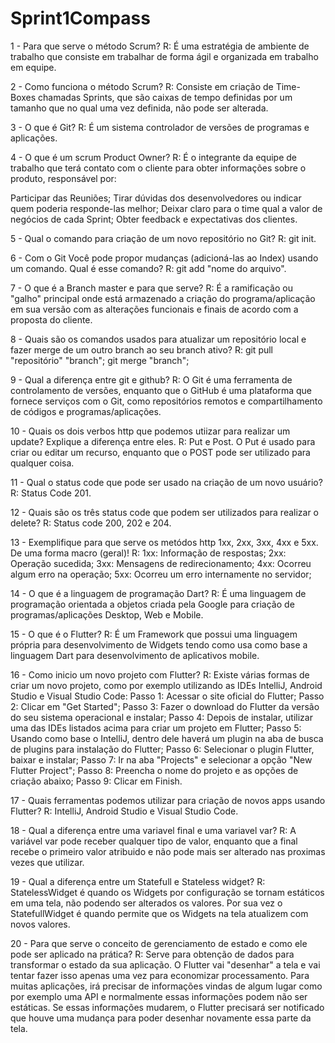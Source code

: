 # Sprint1Compass

1 - Para que serve o método Scrum?
R: É uma estratégia de ambiente de trabalho que consiste em trabalhar de forma ágil e organizada em trabalho em equipe.

2 - Como funciona o método Scrum?
R: Consiste em criação de Time-Boxes chamadas Sprints, que são caixas de tempo definidas por um tamanho que no qual uma vez definida, não pode ser alterada.

3 - O que é Git? 
R: É um sistema controlador de versões de programas e aplicações.

4 - O que é um scrum Product Owner? 
R: É o integrante da equipe de trabalho que terá contato com o cliente para obter informações sobre o produto, responsável por:

Participar das Reuniões;
Tirar dúvidas dos desenvolvedores ou indicar quem poderia responde-las melhor;
Deixar claro para o time qual a valor de negócios de cada Sprint;
Obter feedback e expectativas dos clientes.

5 - Qual o comando para criação de um novo repositório no Git? 
R: git init.

6 - Com o Git Você pode propor mudanças (adicioná-las ao Index) usando um comando. Qual é esse comando?
R: git add "nome do arquivo".

7 - O que é a Branch master e para que serve?
R: É a ramificação ou "galho" principal onde está armazenado a criação do programa/aplicação em sua versão com as alterações funcionais e finais de acordo com a proposta do cliente.

8 - Quais são os comandos usados para atualizar um repositório local e fazer merge de um outro branch ao seu branch ativo? 
R: git pull "repositório" "branch";
   git merge "branch";

9 - Qual a diferença entre git e github? 
R: O Git é uma ferramenta de controlamento de versões, enquanto que o GitHub é uma plataforma que fornece serviços com o Git, como repositórios remotos e compartilhamento de códigos e programas/aplicações.

10 - Quais os dois verbos http que podemos utiizar para realizar um update? Explique a diferença entre eles.
R: Put e Post. O Put é usado para criar ou editar um recurso, enquanto que o POST pode ser utilizado para qualquer coisa.

11 - Qual o status code que pode ser usado na criação de um novo usuário? 
R: Status Code 201.

12 - Quais são os três status code que podem ser utilizados para realizar o delete? 
R: Status code 200, 202 e 204.

13 - Exemplifique para que serve os metódos http 1xx, 2xx, 3xx, 4xx e 5xx. De uma forma macro (geral)! 
R: 
1xx: Informação de respostas;
2xx: Operação sucedida;
3xx: Mensagens de redirecionamento;
4xx: Ocorreu algum erro na operação;
5xx: Ocorreu um erro internamente no servidor;

14 - O que é a linguagem de programação Dart?
R: É uma linguagem de programação orientada a objetos criada pela Google para criação de programas/aplicações Desktop, Web e Mobile.

15 - O que é o Flutter?
R: É um Framework que possui uma linguagem própria para desenvolvimento de Widgets tendo como usa como base a linguagem Dart para desenvolvimento de aplicativos mobile.

16 - Como inicio um novo projeto com Flutter?
R: Existe várias formas de criar um novo projeto, como por exemplo utilizando as IDEs IntelliJ, Android Studio e Visual Studio Code:
Passo 1: Acessar o site oficial do Flutter;
Passo 2: Clicar em "Get Started";
Passo 3: Fazer o download do Flutter da versão do seu sistema operacional e instalar;
Passo 4: Depois de instalar, utilizar uma das IDEs listados acima para criar um projeto em Flutter;
Passo 5: Usando como base o IntelliJ, dentro dele haverá um plugin na aba de busca de plugins para instalação do Flutter;
Passo 6: Selecionar o plugin Flutter, baixar e instalar;
Passo 7: Ir na aba "Projects" e selecionar a opção "New Flutter Project";
Passo 8: Preencha o nome do projeto e as opções de criação abaixo;
Passo 9: Clicar em Finish.

17 - Quais ferramentas podemos utilizar para criação de novos apps usando Flutter?
R: IntelliJ, Android Studio e Visual Studio Code.

18 - Qual a diferença entre uma variavel final e uma variavel var?
R: A variável var pode receber qualquer tipo de valor, enquanto que a final recebe o primeiro valor atribuido e não pode mais ser alterado nas proximas vezes que utilizar.

19 - Qual a diferença entre um Statefull e Stateless widget?
R: StatelessWidget é quando os Widgets por configuração se tornam estáticos em uma tela, não podendo ser alterados os valores. Por sua vez o StatefullWidget é quando permite que os Widgets na tela atualizem com novos valores.

20 - Para que serve o conceito de gerenciamento de estado e como ele pode ser aplicado na prática?
R: Serve para obtenção de dados para transformar o estado da sua aplicação. O Flutter vai "desenhar" a tela e vai tentar fazer isso apenas uma vez para economizar processamento. 
Para muitas aplicações, irá precisar de informações vindas de algum lugar como por exemplo uma API e normalmente essas informações podem não ser estáticas.
Se essas informações mudarem, o Flutter precisará ser notificado que houve uma mudança para poder desenhar novamente essa parte da tela.